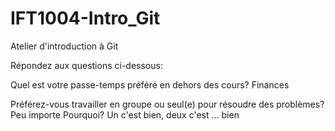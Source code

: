 # IFT1004-Intro_Git
Atelier d'introduction à Git

Répondez aux questions ci-dessous:

Quel est votre passe-temps préféré en dehors des cours? Finances

Préférez-vous travailler en groupe ou seul(e) pour résoudre des problèmes? Peu importe
Pourquoi? Un c'est bien, deux c'est ... bien
